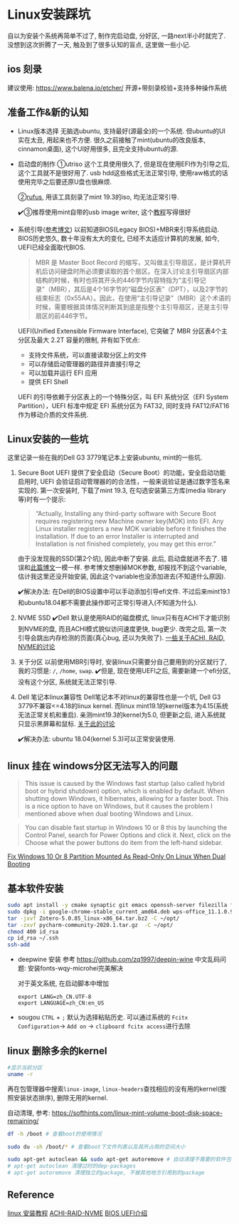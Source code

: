 # Linux安装踩坑
自以为安装个系统再简单不过了, 制作完启动盘, 分好区, 一路next半小时就完了. 没想到这次折腾了一天, 触及到了很多认知的盲点, 这里做一些小记.


## ios 刻录
建议使用: https://www.balena.io/etcher/ 开源+带刻录校验+支持多种操作系统

## 准备工作&新的认知
* Linux版本选择
    无脑选ubuntu, 支持最好(源最全)的一个系统. 但ubuntu的UI实在太丑, 用起来也不方便. 很久之前接触了mint(ubuntu的改良版本, cinnamon桌面), 这个UI好用很多, 且完全支持ubuntu的源.

* 启动盘的制作
    ①utriso 这个工具使用很久了, 但是现在使用EFI作为引导之后, 这个工具就不是很好用了. usb hdd这些格式无法正常引导, 使用raw格式的话使用完毕之后要还原U盘也很麻烦.
    
    ②[rufus](https://rufus.ie/), 用该工具刻录了mint 19.3的iso, 均无法正常引导.
    
    ✔️③推荐使用mint自带的usb image writer, 这个[教程](https://linuxmint-installation-guide.readthedocs.io/zh_CN/latest/burn.html)写得很好

* 系统引导([参考博文](https://blog.nanpuyue.com/2017/037.html))
    以前知道BIOS(Legacy BIOS)+MBR来引导系统启动. BIOS历史悠久, 数十年没有太大的变化, 已经不太适应计算机的发展, 如今, UEFI已经全面取代BIOS.
    > MBR 是 Master Boot Record 的缩写，又叫做主引导扇区，是计算机开机后访问硬盘时所必须要读取的首个扇区。在深入讨论主引导扇区内部结构的时候，有时也将其开头的446字节内容特指为“主引导记录”（MBR），其后是4个16字节的“磁盘分区表”（DPT），以及2字节的结束标志（0x55AA）。因此，在使用“主引导记录”（MBR）这个术语的时候，需要根据具体情况判断其到底是指整个主引导扇区，还是主引导扇区的前446字节。

    UEFI(Unified Extensible Firmware Interface), 它突破了 MBR 分区表4个主分区及最大 2.2T 容量的限制, 并有如下优点:
    * 支持文件系统，可以直接读取分区上的文件
    * 可以存储启动管理器的路径并直接引导之
    * 可以加载并运行 EFI 应用
    * 提供 EFI Shell
    
    UEFI 的引导依赖于分区表上的一个特殊分区，叫 EFI 系统分区（EFI System Partition），UEFI 标准中规定 EFI 系统分区为 FAT32, 同时支持 FAT12/FAT16 作为移动介质的文件系统.

## Linux安装的一些坑
这里记录一些在我的Dell G3 3779笔记本上安装ubuntu, mint的一些坑.
1. Secure Boot
    UEFI 提供了安全启动（Secure Boot）的功能，安全启动功能启用时, UEFI 会验证启动管理器的的合法性，一般来说验证是通过数字签名来实现的.
    第一次安装时, 下载了mint 19.3, 在勾选安装第三方库(media library等)时有一个提示:
    >“Actually, Installing any third-party software with Secure Boot requires registering new Machine owner key(MOK) into EFI. Any Linux installer registers a new MOK variable before it finishes the installation. If due to an error Installer is interrupted and Installation is not finished completely, you may get this error.”

    由于没发现我的SSD(第2个坑), 因此中断了安装. 此后, 启动盘就进不去了. 错误和[此篇博文](https://smarttechnicalworld.com/cant-install-ubuntu-efibootmmx64-efi-not-found/)一模一样. 参考博文想删掉MOK参数, 却报找不到这个variable, 估计我这里还没开始安装, 因此这个variable也没添加进去(不知道什么原因).

    ✔️解决办法: 在Dell的BIOS设置中可以手动添加引导efi文件. 不过后来mint19.1和ubuntu18.04都不需要此操作即可正常引导进入(不知道为什么).
2. NVME SSD
✔️Dell 默认是使用RAID的磁盘模式, linux只有在ACHI下才能识别到NVME的盘, 而且ACHI模式貌似访问速度更快, bug更少. 改完之后, 第一次引导会跳出内存检测的页面(真心bug, 还以为失败了).
[一些关于ACHI, RAID, NVME的讨论](https://www.v2ex.com/t/534791)

3. 关于分区
    以前使用MBR引导时, 安装linux只需要分自己要用到的分区就行了, 我的习惯是: `/`, `/home`, `swap`.
    ✔️但是, 现在使用UEFI之后, 需要新建一个efi分区, 没有这个分区, 系统就无法正常引导.

4. Dell 笔记本linux兼容性
    Dell笔记本不对linux的兼容性也是一个坑, Dell G3 3779不兼容<=4.18的linux kernel. 而linux mint19.1的kernel版本为4.15(系统无法正常关机和重启). 亲测mint19.3的kernel为5.0, 但更新之后, 进入系统就只显示黑屏幕和鼠标. [关于此的讨论](https://www.dell.com/community/Linux-General/G3-17-3779-Ubuntu-18-04-LTS/td-p/6106352)
    
    ✔️解决办法: ubuntu 18.04(kernel 5.3)可以正常安装使用.

## linux 挂在 windows分区无法写入的问题
> This issue is caused by the Windows fast startup (also called hybrid boot or hybrid shutdown) option, which is enabled by default. When shutting down Windows, it hibernates, allowing for a faster boot. This is a nice option to have on Windows, but it causes the problem I mentioned above when dual booting Windows and Linux.

> You can disable fast startup in Windows 10 or 8 this by launching the Control Panel, search for Power Options and click it. Next, click on the Choose what the power buttons do item from the left-hand sidebar.

[Fix Windows 10 Or 8 Partition Mounted As Read-Only On Linux When Dual Booting](https://www.linuxuprising.com/2019/01/fix-windows-10-or-8-partition-mounted.html)

## 基本软件安装

```bash
sudo apt install -y cmake synaptic git emacs openssh-server filezilla fcitx foxit-reader
sudo dpkg -i google-chrome-stable_current_amd64.deb wps-office_11.1.0.9505_amd64.deb 
tar -jxvf Zotero-5.0.85_linux-x86_64.tar.bz2 -C ~/opt/
tar -zxvf pycharm-community-2020.1.tar.gz  -C ~/opt/
chmod 400 id_rsa
cp id_rsa ~/.ssh
ssh-add
```

* deepwine 安装
    参考 https://github.com/zq1997/deepin-wine
    中文乱码问题: 安装fonts-wqy-microhei完美解决

    对于英文系统, 在启动脚本中增加
    ```
    export LANG=zh_CN.UTF-8
    export LANGUAGE=zh_CN:en_US
    ```

* sougou
    `CTRL` + `;` 默认为选择粘贴历史. 可以通过系统的 `Fcitx Configuration`-> `Add on` -> `clipboard fcitx access`进行去除


## linux 删除多余的kernel

```bash
#显示当前分区
uname -r
```

再在包管理器中搜索`linux-image`, `linux-headers`查找相应的没有用的kernel(按照安装状态排序), 删除无用的kernel.

自动清理, 参考: https://softhints.com/linux-mint-volume-boot-disk-space-remaining/
```bash
df -h /boot # 查看boot的使用情况

sudo du -sh /boot/* # 查看boot下文件列表以及其所占用的空间大小

sudo apt-get autoclean && sudo apt-get autoremove # 自动清理不需要的软件包
# apt-get autoclean 清理过时的dep-packages
# apt-get autoremove 清理独立的package, 不被其他地方引用到的package
```

## Reference
[linux 安装教程](https://linuxmint-installation-guide.readthedocs.io/zh_CN/latest/burn.html)
[ACHI-RAID-NVME](https://www.v2ex.com/t/534791)
[BIOS UEFI介绍](https://blog.nanpuyue.com/2017/037.html)
